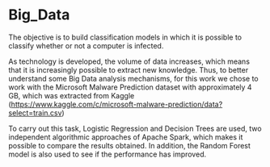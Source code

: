 # Big_Data
The objective is to build classification models in which it is possible to classify whether or not a computer is infected.

As technology is developed, the volume of data increases, which means that it is increasingly possible to extract new knowledge. Thus, to better understand some Big Data analysis mechanisms, for this work we chose to work with the Microsoft Malware Prediction dataset with approximately 4 GB, which was extracted from Kaggle (https://www.kaggle.com/c/microsoft-malware-prediction/data?select=train.csv)

To carry out this task, Logistic Regression and Decision Trees are used, two independent algorithmic approaches of Apache Spark, which makes it possible to compare the results obtained. In addition, the Random Forest model is also used to see if the performance has improved.
